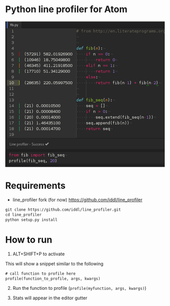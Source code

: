 # Python line profiler for Atom

![example](gutter_example.png)

# Requirements

* line_profiler fork (for now)
https://github.com/iddl/line_profiler

```
git clone https://github.com/iddl/line_profiler.git
cd line_profiler
python setup.py install
```

# How to run
1) ALT+SHIFT+P to activate

This will show a snippet similar to the following

```
# call function to profile here
profile(function_to_profile, args, kwargs)
```

2) Run the function to profile (`profile(myfunction, args, kwargs)`)

3) Stats will appear in the editor gutter
